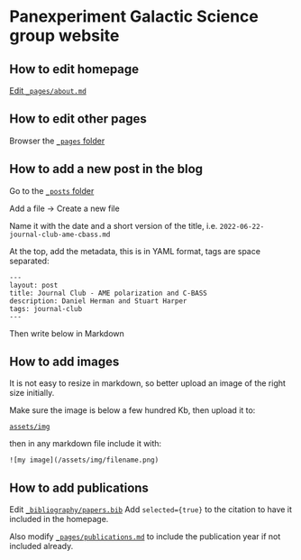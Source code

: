 # Panexperiment Galactic Science group website

## How to edit homepage

[Edit `_pages/about.md`](https://github.com/galsci/galsci.github.io/blob/master/_pages/about.md)

## How to edit other pages

Browser the [`_pages` folder](https://github.com/galsci/galsci.github.io/tree/master/_pages)

## How to add a new post in the blog

Go to the [`_posts` folder](https://github.com/galsci/galsci.github.io/tree/master/_posts)

Add a file -> Create a new file

Name it with the date and a short version of the title, i.e. `2022-06-22-journal-club-ame-cbass.md`

At the top, add the metadata, this is in YAML format, tags are space separated:

```
---
layout: post
title: Journal Club - AME polarization and C-BASS
description: Daniel Herman and Stuart Harper
tags: journal-club
---
```

Then write below in Markdown

## How to add images

It is not easy to resize in markdown, so better upload an image of the right size initially.

Make sure the image is below a few hundred Kb, then upload it to:

[`assets/img`](https://github.com/galsci/galsci.github.io/tree/master/assets/img)

then in any markdown file include it with:

```
![my image](/assets/img/filename.png)
```

## How to add publications

Edit [`_bibliography/papers.bib`](https://github.com/galsci/galsci.github.io/blob/master/_bibliography/papers.bib)
Add `selected={true}` to the citation to have it included in the homepage.

Also modify [`_pages/publications.md`](https://github.com/galsci/galsci.github.io/blob/master/_pages/publications.md) to include the publication year if not included already.
